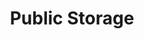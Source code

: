 ---
title: "Public Storage"
url: /shoreline/public-storage-ballinger-way-northeast/
shop: storage rental
---